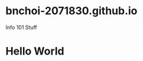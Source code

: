 # bnchoi-2071830.github.io
Info 101 Stuff
<!DOCTYPE html>
<html>
    <head>
      <title>Hello World</title>
    </head>
    <body>
      <h1>Hello World</h1>
    </body>
</html>
